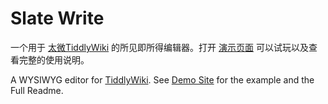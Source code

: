 # Slate Write

一个用于 [太微TiddlyWiki](https://tiddlywiki.com/) 的所见即所得编辑器。打开 [演示页面](https://tiddly-gittly.github.io/slate-write/) 可以试玩以及查看完整的使用说明。

A WYSIWYG editor for [TiddlyWiki](https://tiddlywiki.com/). See [Demo Site](https://tiddly-gittly.github.io/slate-write/) for the example and the Full Readme.
